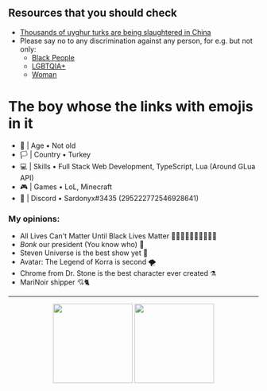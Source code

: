 ## Resources that you should check
- <a href="https://www.theguardian.com/world/2021/jan/12/uighur-xinjiang-re-education-camp-china-gulbahar-haitiwaji">Thousands of uyghur turks are being slaughtered in China</a>
- Please say no to any discrimination against any person, for e.g. but not only:
  - <a href="https://blacklivesmatter.com">Black People</a>
  - <a href="https://www.americanprogress.org/issues/lgbtq-rights/news/2017/05/02/429529/widespread-discrimination-continues-shape-lgbt-peoples-lives-subtle-significant-ways/">LGBTQIA+</a>
  - <a href="https://www.ohchr.org/en/issues/discrimination/pages/discrimination_women.aspx">Woman</a>
  
# The boy whose the links with emojis in it
- 🎂 | Age • Not old
- 🏳️ | Country • Turkey
- 💻 | Skills • Full Stack Web Development, TypeScript, Lua (Around GLua API)
- 🎮 | Games • LoL, Minecraft
- 📧 | Discord • Sardonyx#3435 (295222772546928641)

### My opinions:
- All Lives Can't Matter Until Black Lives Matter ✊🏻✊🏼✊🏽✊🏾✊🏿
- *Bonk* our president (You know who) 🔨
- Steven Universe is the best show yet 🌸
- Avatar: The Legend of Korra is second 🌪
- Chrome from Dr. Stone is the best character ever created ⚗ 
- MariNoir shipper 💘🐈‍<br>
<hr>

<p align="center">
  <a>
  <img height="160em" src="https://github-readme-stats-eight-theta.vercel.app/api?username=Sardonyx78&show_icons=true&theme=slateorange&include_all_commits=true&title_color=faa627&icon_color=faa627&text_color=ffffff&bg_color=36393f">
  <img height="160em" src="https://github-readme-stats-eight-theta.vercel.app/api/top-langs/?username=Sardonyx78&layout=compact&langs_count=8&title_color=faa627&icon_color=faa627&text_color=ffffff&bg_color=36393f">
  </a>
</p>
